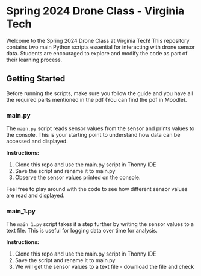 # Spring 2024 Drone Class - Virginia Tech

Welcome to the Spring 2024 Drone Class at Virginia Tech! This repository contains two main Python scripts essential for interacting with drone sensor data. 
Students are encouraged to explore and modify the code as part of their learning process.

## Getting Started

Before running the scripts, make sure you follow the guide and you have all the required parts mentioned in the pdf (You can find the pdf in Moodle).

### **main.py**

The `main.py` script reads sensor values from the sensor and prints values to the console. This is your starting point to understand how data can be accessed and displayed.

**Instructions:**

1. Clone this repo and use the main.py script in Thonny IDE
2. Save the script and rename it to main.py
3. Observe the sensor values printed on the console.

Feel free to play around with the code to see how different sensor values are read and displayed.

### **main_1.py**

The `main_1.py` script takes it a step further by writing the sensor values to a text file. This is useful for logging data over time for analysis.

**Instructions:**

1. Clone this repo and use the main.py script in Thonny IDE
2. Save the script and rename it to main.py
3. We will get the sensor values to a text file - download the file and check 

